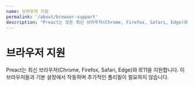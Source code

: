 ```yaml
---
name: 브라우저 지원
permalink: '/about/browser-support'
description: "Preact는 모든 최신 브라우저(Chrome, Firefox, Safari, Edge)와 IE11을 지원합니다."
---
```


# 브라우저 지원

Preact는 최신 브라우저(Chrome, Firefox, Safari, Edge)와 IE11을 지원합니다. 이 브라우저들과 기본 설정에서 작동하며 추가적인 폴리필이 필요하지 않습니다.
